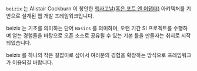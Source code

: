 `beizix` 는 Alistair Cockburn 이 창안한 [헥사고날(혹은 포트 앤 어댑터)](https://engineering.linecorp.com/ko/blog/port-and-adapter-architecture) 아키텍처를 기반으로 설계된 웹 개발 프레임워크입니다. 

beizix 는 기초를 의미하는 단어 `Basics` 를 의미하며, 오랜 기간 SI 프로젝트를 수행하며 얻는 경험들을 바탕으로 오픈 소스로 공유될 수 있는 기본 틀을 만들자는 취지로 시작되었습니다.  

beizix 를 하나의 작은 길잡이로 삼아서 여러분의 경험을 확장하는 방식으로 프레임워크가 이용되길 바랍니다. 
